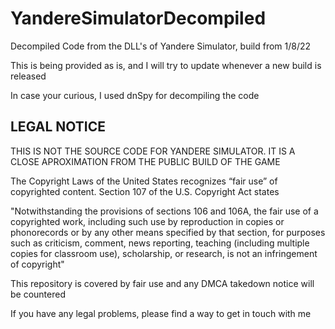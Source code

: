 # YandereSimulatorDecompiled
Decompiled Code from the DLL's of Yandere Simulator, build from 1/8/22

This is being provided as is, and I will try to update whenever a new build is released

In case your curious, I used dnSpy for decompiling the code

## LEGAL NOTICE

THIS IS NOT THE SOURCE CODE FOR YANDERE SIMULATOR. IT IS A CLOSE APROXIMATION FROM THE PUBLIC BUILD OF THE GAME

The Copyright Laws of the United States recognizes “fair use” of copyrighted content. Section 107 of the U.S. Copyright Act states

"Notwithstanding the provisions of sections 106 and 106A, the fair use of a copyrighted work, including such use by reproduction in copies or phonorecords or by any other means specified by that section, for purposes such as criticism, comment, news reporting, teaching (including multiple copies for classroom use), scholarship, or research, is not an infringement of copyright"

This repository is covered by fair use and any DMCA takedown notice will be countered

If you have any legal problems, please find a way to get in touch with me
